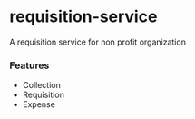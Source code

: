 # requisition-service
A requisition service for non profit organization 

### Features
* Collection
* Requisition
* Expense
